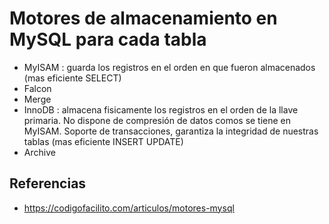 # Motores de almacenamiento en MySQL para cada tabla

- MyISAM : guarda los registros en el orden en que fueron almacenados (mas eficiente SELECT)
- Falcon
- Merge
- InnoDB : almacena fisicamente los registros en el orden de la llave primaria. No dispone de compresión de datos
            comos se tiene en MyISAM. Soporte de transacciones, garantiza la integridad de nuestras tablas (mas eficiente  INSERT UPDATE)
- Archive

## Referencias

- https://codigofacilito.com/articulos/motores-mysql
